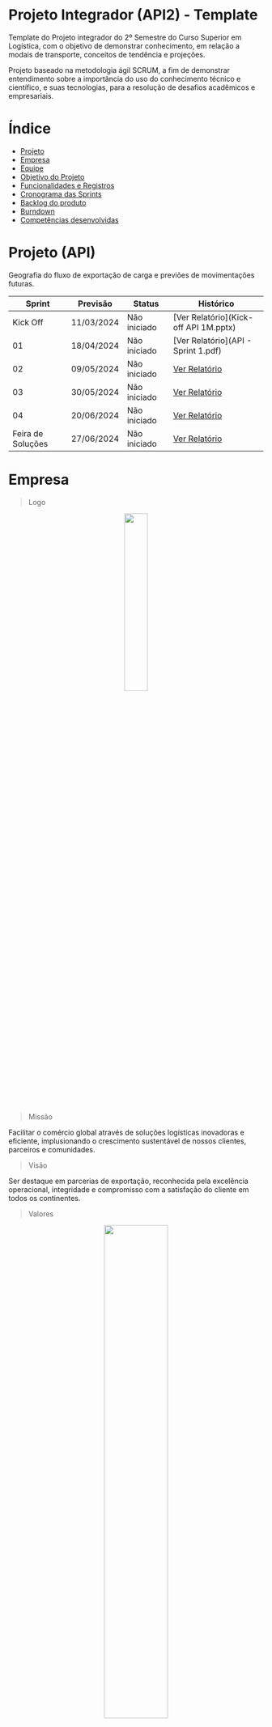 
# Projeto Integrador (API2) - Template

Template do Projeto integrador do 2º Semestre do Curso Superior em Logística, com o objetivo de demonstrar conhecimento, em relação a modais de transporte, conceitos de tendência e projeções. 

Projeto baseado na metodologia ágil SCRUM, a fim de demonstrar entendimento sobre a importância do uso do conhecimento técnico e científico, e suas tecnologias, para a resolução de desafios acadêmicos e empresariais.

# Índice

* [Projeto](#projeto-template)
* [Empresa](#Empresa)
* [Equipe](#equipe)
* [Objetivo do Projeto](#objetivo-do-projeto)
* [Funcionalidades e Registros](#Funcionalidades-e-Registros)
* [Cronograma das Sprints](#Cronograma-das-Sprints)
* [Backlog do produto](#Backlog-do-produto)
* [Burndown](#Burndown)
* [Competências desenvolvidas](#competências-desenvolvidas)

# Projeto (API) 


Geografia do fluxo de exportação de carga e previões de movimentações futuras.



 
Sprint | Previsão | Status| Histórico|
|------|--------|------|--------|
|Kick Off | 11/03/2024 | Não iniciado | [Ver Relatório](Kick-off API 1M.pptx) | 
|01| 18/04/2024 | Não iniciado | [Ver Relatório](API - Sprint 1.pdf)| 
|02| 09/05/2024| Não iniciado |[Ver Relatório]() | 
|03| 30/05/2024| Não iniciado |[Ver Relatório]() | 
|04| 20/06/2024 | Não iniciado |[Ver Relatório]()  | 
|Feira de Soluções| 27/06/2024 | Não iniciado |[Ver Relatório]()  | 

# Empresa

> Logo


<div id="top"></div>
<p align="center">
      <img src="Image.jpg" width="30%" height="30%">
<p align="center">

> Missão


Facilitar o comércio global através de soluções logísticas inovadoras e eficiente, implusionando o crescimento sustentável de nossos clientes, parceiros e comunidades. 


> Visão


Ser destaque em parcerias de exportação, reconhecida pela excelência operacional, integridade e compromisso com a satisfação do cliente em todos os continentes. 


> Valores


<div id="top"></div>
<p align="center">
      <img src="valores1.jpeg" width="50%" height="50%">
<p align="center">

> Estrutura Organizacional 


 <div id="top"></div>
<p align="center">
      <img src="Organograma.png" width="60%" height="60%">
<p align="center">



# Equipe

</details>

|    Função     | Nome                                  |                                                                                                                                                      LinkedIn & GitHub                                                                                                                                                      |
| :-----------: | :------------------------------------ | :-------------------------------------------------------------------------------------------------------------------------------------------------------------------------------------------------------------------------------------------------------------------------------------------------------------------------: |
| Product Owner | Cleocirene Fonseca    |     [![Linkedin Badge](https://img.shields.io/badge/Linkedin-blue?style=flat-square&logo=Linkedin&logoColor=white)](https://www.linkedin.com/in/cleo-fonseca-07991b287) [![GitHub Badge](https://img.shields.io/badge/GitHub-111217?style=flat-square&logo=github&logoColor=white)](https://github.com/Cleofonseca)              |
| Scrum Master  | Yasmin Isabele F. G Dos Santos |      [![Linkedin Badge](https://img.shields.io/badge/Linkedin-blue?style=flat-square&logo=Linkedin&logoColor=white)]() [![GitHub Badge](https://img.shields.io/badge/GitHub-111217?style=flat-square&logo=github&logoColor=white)]()     |
| Team Scrum   | Felipe Rocha  Macedo      |         [![Linkedin Badge](https://img.shields.io/badge/Linkedin-blue?style=flat-square&logo=Linkedin&logoColor=white)](https://www.linkedin.com/in/felipe-rocha-36a652230?utm_source=share&utm_campaign=share_via&utm_content=profile&utm_medium=android_app) [![GitHub Badge](https://img.shields.io/badge/GitHub-111217?style=flat-square&logo=github&logoColor=white)](https://github.com/felipercha)        |
|  Team Scrum  | Katia Patrícia Viana                |         [![Linkedin Badge](https://img.shields.io/badge/Linkedin-blue?style=flat-square&logo=Linkedin&logoColor=white)](https://www.linkedin.com/in/katia-patr%C3%ADcia-viana-171514244) [![GitHub Badge](https://img.shields.io/badge/GitHub-111217?style=flat-square&logo=github&logoColor=white)](https://github.com/katiaviana/info)        |
|  Team Scrum  | Alan Marcelo da Silva Rosa          |   [![Linkedin Badge](https://img.shields.io/badge/Linkedin-blue?style=flat-square&logo=Linkedin&logoColor=white)](https://www.linkedin.com/in/alan-rosa-030a69256?utm_source=share&utm_campaign=share_via&utm_content=profile&utm_medium=android_app) [![GitHub Badge](https://img.shields.io/badge/GitHub-111217?style=flat-square&logo=github&logoColor=white)](https://github.com/Alanrosa2023)   |
|  Team Scrum | Laura da Silva Barros       |           [![Linkedin Badge](https://img.shields.io/badge/Linkedin-blue?style=flat-square&logo=Linkedin&logoColor=white)](https://www.linkedin.com/in/laura-silva-3813a322b) [![GitHub Badge](https://img.shields.io/badge/GitHub-111217?style=flat-square&logo=github&logoColor=white)](https://github.com/LauraSilva2)          |
|  Team Scrum  | Diego de Melo Silva      |           [![Linkedin Badge](https://img.shields.io/badge/Linkedin-blue?style=flat-square&logo=Linkedin&logoColor=white)](https://www.linkedin.com/in/diego-silva-ab10021b0?utm_source=share&utm_campaign=share_via&utm_content=profile&utm_medium=android_app) [![GitHub Badge](https://img.shields.io/badge/GitHub-111217?style=flat-square&logo=github&logoColor=white)](https://github.com/Diegosilva2002)          |
|  Team Scrum  | Edson Silva Guimarães     |           [![Linkedin Badge](https://img.shields.io/badge/Linkedin-blue?style=flat-square&logo=Linkedin&logoColor=white)](https://www.linkedin.com/in/edson-guimar%C3%A3es-839140210?utm_source=share&utm_campaign=share_via&utm_content=profile&utm_medium=ios_app) [![GitHub Badge](https://img.shields.io/badge/GitHub-111217?style=flat-square&logo=github&logoColor=white)](https://github.com/EdsonGuima)          |






# Objetivo do Projeto

- Desenvolver um Dashboard que permita, identificar os modais utilizados na geografia de fluxos de exportação de cargas no estado de São Paulo e previsões de futuras movimentações de cargas. 

# Funcionalidades e Registros 

> MVP :  Dashboard de indicadores

[Ver MVP]()

  O objetivo do dashboard é fornecer ao cliente uma vizualização simples e ágil dos indicadores.

 > Sprint 1

* Relações entre tabelas de fatos e dimensões no ano de 2023
  
* Gráfico de Valor FOB por País: Valores totais das exportações do Estado de SP.

* Gráfico de Valor Fob por Via: Dados referentes às vias mais utilizadas nas exportações do Estado de SP.

* Gráfico de KG Líquido por País: Dados relativos ao peso exportado pelo estado de SP para cada país, destacando aqueles que mais importaram em termos de quilogramas líquidos. 

<div id="top"></div>
<p align="center">
      <img src="printdashboard.png" width="90%" height="90%">
<p align="center">



 ### Tecnológias de Apoio
 
 <div id="top"></div>
<p align="center">
      <img src="Tecnologias de apoio.png" width="50%" height="50%">
<p align="center">


## Cronograma das Sprints 

 > Ao clicar você será redirecionado ao cronograma detalhado deste projeto, lá é possivel encontar as datas das atividades, o responsável por cada atividade, o estágio em que cada atividade se encontra e a qual sprint cada atividade pertence.

#### Cronograma [(clique aqui)](https://loadssolution.atlassian.net/jira/software/c/projects/API2/boards/3/timeline?assignee=unassigned%2C712020%3Adbe6bd99-cd47-4a1c-a0bf-47e6254dfec1%2C712020%3A5c2f4eb5-2905-45ba-879d-7e8afe185438&shared=&atlOrigin=eyJpIjoiYzNmMDA1YmY1M2Q4NDQ3NWFmYWE4MGZkNTZlYmY5ODQiLCJwIjoiaiJ9)




# Backlog do produto

  > Sprint 1

<div id="top"></div>
<p align="center">
      <img src="Backlog1.1.png" width="80%" height="80%">
<p align="center">

  > Sprint 2

<div id="top"></div>
<p align="center">
      <img src="" width="80%" height="80%">
<p align="center">

  > Sprint 3

<div id="top"></div>
<p align="center">
      <img src="" width="80%" height="80%">
<p align="center">

  > Sprint 4


<div id="top"></div>
<p align="center">
      <img src="" width="80%" height="80%">
<p align="center">

  

# Burndown

## Burndown 1. 

<div id="top"></div>
<p align="center">
      <img src="" width="80%" height="80%">
<p align="center">



## Burndown 2. 

<div id="top"></div>
<p align="center">
      <img src="" width="80%" height="80%">
<p align="center">



## Burndown 3. 

<div id="top"></div>
<p align="center">
      <img src="" width="80%" height="80%">
<p align="center">


## Burndown 4. 


<div id="top"></div>
<p align="center">
      <img src="" width="80%" height="80%">
<p align="center">



# Competências desenvolvidas

## Hard Skill (Saber tecnológico)
<details>
<summary>Hard Skills desenvolvidas</summary>
  
| Tecnologia/Metodologia | Classificação |
| ---------------------- | ------------- |
| GitHub |  ☆ ☆ ☆ ☆ ☆ ☆ ☆ ☆ ☆ ☆ |
| Gestão de Projetos |  ☆ ☆ ☆ ☆ ☆ ☆ ☆ ☆ ☆ ☆ |
| Scrum Master |  ☆ ☆ ☆ ☆ ☆ ☆ ☆ ☆ ☆ ☆ |
| Prodct Owner |  ☆ ☆ ☆ ☆ ☆ ☆ ☆ ☆ ☆ ☆ |
| Markdown |  ☆ ☆ ☆ ☆ ☆ ☆ ☆ ☆ ☆ ☆ |
| Git Projects |  ☆ ☆ ☆ ☆ ☆ ☆ ☆ ☆ ☆ ☆ |
 
</details>

## Soft Skill (Saber comportamental)
<details>
<summary>Soft Skills desenvolvidas</summary>

| Habilidades | Classificação |
| ---------------------- | ------------- |
| Colaboração |  ☆ ☆ ☆ ☆ ☆ ☆ ☆ ☆ ☆ ☆ |
| Proatividade|  ☆ ☆ ☆ ☆ ☆ ☆ ☆ ☆ ☆ ☆ |
| Pensamento Crítico |  ☆ ☆ ☆ ☆ ☆ ☆ ☆ ☆ ☆ ☆ |
| Gerenciamento de Tempo |  ☆ ☆ ☆ ☆ ☆ ☆ ☆ ☆ ☆ ☆ |
| Adaptabilidade |  ☆ ☆ ☆ ☆ ☆ ☆ ☆ ☆ ☆ ☆ |
| Resiliência |  ☆ ☆ ☆ ☆ ☆ ☆ ☆ ☆ ☆ ☆ |





